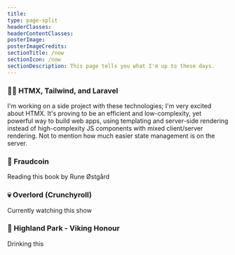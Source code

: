 ```yaml
---
title:
type: page-split
headerClasses:
headerContentClasses:
posterImage:
posterImageCredits:
sectionTitle: /now
sectionIcon: /now
sectionDescription: This page tells you what I'm up to these days.
---
```


### 👨‍💻 HTMX, Tailwind, and Laravel

I'm working on a side project with these technologies; I'm very excited about HTMX. It's proving to be an efficient and low-complexity, yet powerful way to build web apps, using templating and server-side rendering instead of high-complexity JS components with mixed client/server rendering. Not to mention how much easier state management is on the server.

### 📖 Fraudcoin

Reading this book by Rune Østgård

### 💀 Overlord (Crunchyroll)

Currently watching this show

### 🥃 Highland Park - Viking Honour

Drinking this

